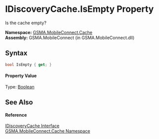 IDiscoveryCache.IsEmpty Property
================================
Is the cache empty?

**Namespace:** [GSMA.MobileConnect.Cache][1]  
**Assembly:** GSMA.MobileConnect (in GSMA.MobileConnect.dll)

Syntax
------

```csharp
bool IsEmpty { get; }
```

#### Property Value
Type: [Boolean][2]

See Also
--------

#### Reference
[IDiscoveryCache Interface][3]  
[GSMA.MobileConnect.Cache Namespace][1]  

[1]: ../README.md
[2]: http://msdn.microsoft.com/en-us/library/a28wyd50
[3]: README.md
[4]: ../../_icons/Help.png